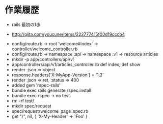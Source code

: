 
# 作業履歴

* rails 最初の1歩
 - http://qiita.com/youcune/items/222777415f00d19cccb4
* config/route.rb -> root 'welcome#index' -> controller/welcome_controller.rb
* config/route.rb -> namespace :api -> namespace :v1 -> resource articles
* mkdir -p app/controllers/api/v1
* app/controllers/api/v1/articles_controller.rb  def index, def show
* render :json => object
* response.headers['X-MyApp-Version'] = '1.3'
* render :json => ret, :status => 400
* added gem 'rspec-rails'
* bundle exec rails generate rspec:install
* bundle exec rspec -> no test
* rm -rf test/
* mkdir spec/request
* spec/request/welcome_page_spec.rb
* get "/", nil, { 'X-My-Header' => 'Foo' }


